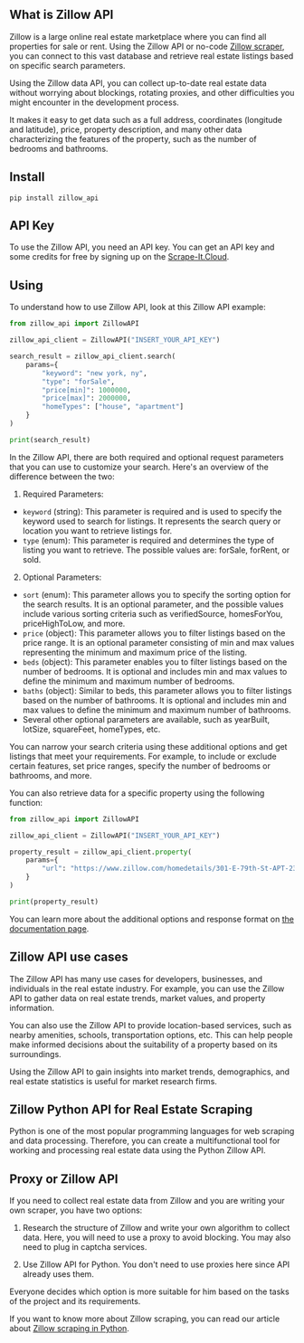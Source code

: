 ## What is Zillow API

Zillow is a large online real estate marketplace where you can find all properties for sale or rent. Using the Zillow API or no-code [Zillow scraper](https://scrape-it.cloud/scrapers/zillow), you can connect to this vast database and retrieve real estate listings based on specific search parameters.

Using the Zillow data API, you can collect up-to-date real estate data without worrying about blockings, rotating proxies, and other difficulties you might encounter in the development process.

It makes it easy to get data such as a full address, coordinates (longitude and latitude), price, property description, and many other data characterizing the features of the property, such as the number of bedrooms and bathrooms.

## Install

`pip install zillow_api`

## API Key

To use the Zillow API, you need an API key. You can get an API key and some credits for free by signing up on the [Scrape-It.Cloud](https://scrape-it.cloud/).

## Using

To understand how to use Zillow API, look at this Zillow API example:

```python
from zillow_api import ZillowAPI

zillow_api_client = ZillowAPI("INSERT_YOUR_API_KEY")

search_result = zillow_api_client.search(
	params={
		"keyword": "new york, ny",
		"type": "forSale",
		"price[min]": 1000000,
		"price[max]": 2000000,
		"homeTypes": ["house", "apartment"]
	}
)

print(search_result)
```

In the Zillow API, there are both required and optional request parameters that you can use to customize your search. Here's an overview of the difference between the two:

1. Required Parameters:
- `keyword` (string): This parameter is required and is used to specify the keyword used to search for listings. It represents the search query or location you want to retrieve listings for.
- `type` (enum): This parameter is required and determines the type of listing you want to retrieve. The possible values are: forSale, forRent, or sold.

2. Optional Parameters:
- `sort` (enum): This parameter allows you to specify the sorting option for the search results. It is an optional parameter, and the possible values include various sorting criteria such as verifiedSource, homesForYou, priceHighToLow, and more.  
- `price` (object): This parameter allows you to filter listings based on the price range. It is an optional parameter consisting of min and max values representing the minimum and maximum price of the listing.  
- `beds` (object): This parameter enables you to filter listings based on the number of bedrooms. It is optional and includes min and max values to define the minimum and maximum number of bedrooms.  
- `baths` (object): Similar to beds, this parameter allows you to filter listings based on the number of bathrooms. It is optional and includes min and max values to define the minimum and maximum number of bathrooms.
- Several other optional parameters are available, such as yearBuilt, lotSize, squareFeet, homeTypes, etc.

You can narrow your search criteria using these additional options and get listings that meet your requirements. For example, to include or exclude certain features, set price ranges, specify the number of bedrooms or bathrooms, and more.

You can also retrieve data for a specific property using the following function:

```python
from zillow_api import ZillowAPI

zillow_api_client = ZillowAPI("INSERT_YOUR_API_KEY")

property_result = zillow_api_client.property(
	params={
		"url": "https://www.zillow.com/homedetails/301-E-79th-St-APT-23S-New-York-NY-10075/31543731_zpid/"
	}
)

print(property_result)
```

You can learn more about the additional options and response format on [the documentation page](https://docs.scrape-it.cloud/zillow-api/listing).

## Zillow API use cases

The Zillow API has many use cases for developers, businesses, and individuals in the real estate industry. For example, you can use the Zillow API to gather data on real estate trends, market values, and property information.

You can also use the Zillow API to provide location-based services, such as nearby amenities, schools, transportation options, etc. This can help people make informed decisions about the suitability of a property based on its surroundings.

Using the Zillow API to gain insights into market trends, demographics, and real estate statistics is useful for market research firms.

## Zillow Python API for Real Estate Scraping

Python is one of the most popular programming languages for web scraping and data processing. Therefore, you can create a multifunctional tool for working and processing real estate data using the Python Zillow API.

## Proxy or Zillow API

If you need to collect real estate data from Zillow and you are writing your own scraper, you have two options:

1. Research the structure of Zillow and write your own algorithm to collect data. Here, you will need to use a proxy to avoid blocking. You may also need to plug in captcha services.
    
2. Use Zillow API for Python. You don't need to use proxies here since API already uses them.

Everyone decides which option is more suitable for him based on the tasks of the project and its requirements.

If you want to know more about Zillow scraping, you can read our article about [Zillow scraping in Python](https://scrape-it.cloud/blog/scraping-zillow-using-python).

